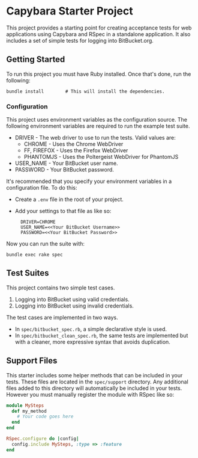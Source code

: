 # Capybara Starter Project
This project provides a starting point for creating acceptance tests for web applications using Capybara and RSpec in a standalone application. It also includes a set of simple tests for logging into BitBucket.org.

## Getting Started
To run this project you must have Ruby installed.  Once that's done, run the
following:

    bundle install        # This will install the dependencies.

### Configuration
This project uses environment variables as the configuration source. The
following environment variables are required to run the example test suite.

* DRIVER - The web driver to use to run the tests. Valid values are:
  * CHROME - Uses the Chrome WebDriver
  * FF, FIREFOX - Uses the Firefox WebDriver
  * PHANTOMJS - Uses the Poltergeist WebDriver for PhantomJS
* USER_NAME - Your BitBucket user name.
* PASSWORD - Your BitBucket password.

It's recommended that you specify your environment variables in a configuration file. To do this:

* Create a `.env` file in the root of your project.
* Add your settings to that file as like so:

        DRIVER=CHROME
        USER_NAME=<<Your BitBucket Username>>
        PASSWORD=<<Your BitBucket Password>>

Now you can run the suite with:

    bundle exec rake spec

## Test Suites
This project contains two simple test cases.

1. Logging into BitBucket using valid credentials.
2. Logging into BitBucket using invalid credentials.

The test cases are implemented in two ways.

* In `spec/bitbucket_spec.rb`, a simple declarative style is used.
* In `spec/bitbucket_clean_spec.rb`, the same tests are implemented but with a
  cleaner, more expressive syntax that avoids duplication.

## Support Files
This starter includes some helper methods that can be included in your tests.
These files are located in the `spec/support` directory.  Any additional files added to this
directory will automatically be included in your tests. However you must
manually register the module with RSpec like so:

```ruby
module MySteps
  def my_method
    # Your code goes here
  end
end

RSpec.configure do |config|
  config.include MySteps, :type => :feature
end
```
